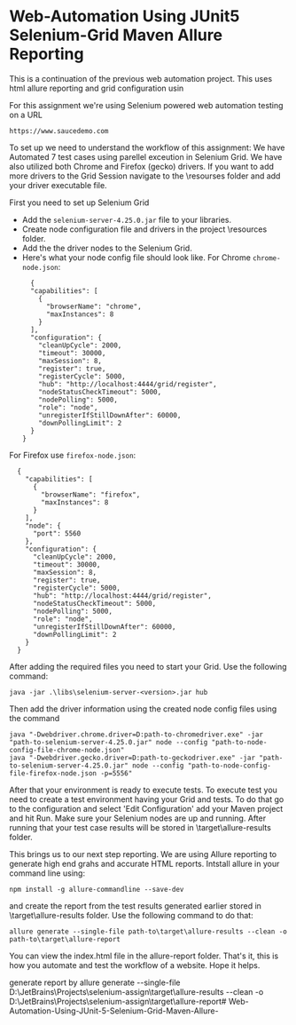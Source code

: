 ﻿# Web-Automation Using JUnit5 Selenium-Grid Maven Allure Reporting

This is a continuation of the previous web automation project. This uses html allure reporting and grid configuration usin

For this assignment we're using Selenium powered web automation testing on a URL
```
https://www.saucedemo.com
```

To set up we need to understand the workflow of this assignment:
We have Automated 7 test cases using parellel exceution in Selenium Grid. We have also utilized both Chrome and Firefox (gecko) drivers. If you want to add more drivers to the Grid Session navigate to the \resourses folder and add your driver executable file.

First you need to set up Selenium Grid
- Add the ```selenium-server-4.25.0.jar``` file to your libraries.
- Create node configuration file and drivers in the project \resources folder. 
- Add the the driver nodes to the Selenium Grid.
- Here's what your node config file should look like.
  For Chrome ```chrome-node.json```:
  ```
    {
    "capabilities": [
      {
        "browserName": "chrome",
        "maxInstances": 8
      }
    ],
    "configuration": {
      "cleanUpCycle": 2000,
      "timeout": 30000,
      "maxSession": 8,
      "register": true,
      "registerCycle": 5000,
      "hub": "http://localhost:4444/grid/register",
      "nodeStatusCheckTimeout": 5000,
      "nodePolling": 5000,
      "role": "node",
      "unregisterIfStillDownAfter": 60000,
      "downPollingLimit": 2
    }
  }
For Firefox use ```firefox-node.json```:
```
  {
    "capabilities": [
      {
        "browserName": "firefox",
        "maxInstances": 8
      }
    ],
    "node": {
      "port": 5560
    },
    "configuration": {
      "cleanUpCycle": 2000,
      "timeout": 30000,
      "maxSession": 8,
      "register": true,
      "registerCycle": 5000,
      "hub": "http://localhost:4444/grid/register",
      "nodeStatusCheckTimeout": 5000,
      "nodePolling": 5000,
      "role": "node",
      "unregisterIfStillDownAfter": 60000,
      "downPollingLimit": 2
    }
  }

```
After adding the required files you need to start your Grid. Use the following command:
```
java -jar .\libs\selenium-server-<version>.jar hub
```
Then add the driver information using the created node config files using the command
```
java "-Dwebdriver.chrome.driver=D:path-to-chromedriver.exe" -jar "path-to-selenium-server-4.25.0.jar" node --config "path-to-node-config-file-chrome-node.json"
java "-Dwebdriver.gecko.driver=D:path-to-geckodriver.exe" -jar "path-to-selenium-server-4.25.0.jar" node --config "path-to-node-config-file-firefox-node.json -p=5556"
```
After that your environment is ready to execute tests.
To execute test you need to create a test environment having your Grid and tests. To do that go to the configuration and select 'Edit Configuration' add your Maven project and hit Run. Make sure your Selenium nodes are up and running. After running that your test case results will be stored in \target\allure-results folder.

This brings us to our next step reporting. We are using Allure reporting to generate high end grahs and accurate HTML reports. Intstall allure in your command line using:
```
npm install -g allure-commandline --save-dev
```
and create the report from the test results generated earlier stored in \target\allure-results folder. Use the following command to do that:
```
allure generate --single-file path-to\target\allure-results --clean -o path-to\target\allure-report
```

You can view the index.html file in the allure-report folder. That's it, this is how you automate and test the workflow of a website. Hope it helps.



generate report by allure generate --single-file D:\JetBrains\Projects\selenium-assign\target\allure-results --clean -o D:\JetBrains\Projects\selenium-assign\target\allure-report# Web-Automation-Using-JUnit-5-Selenium-Grid-Maven-Allure-
